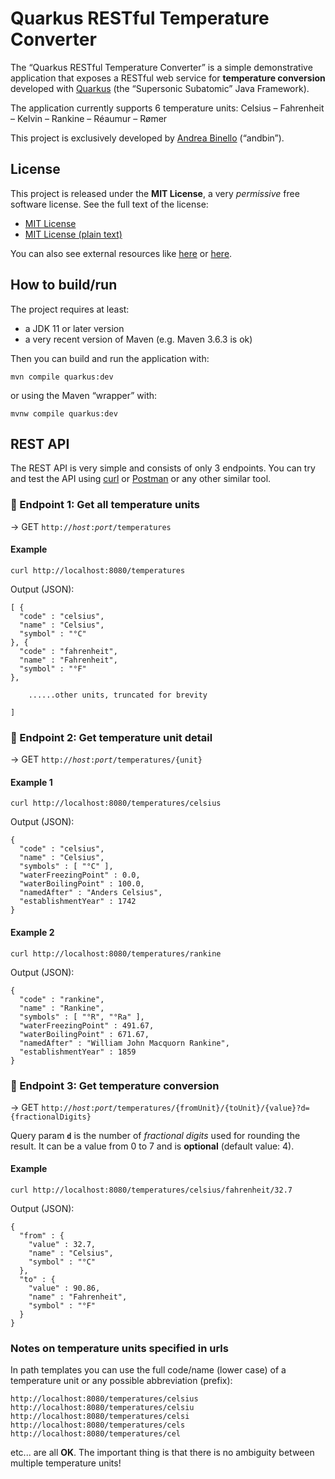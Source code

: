 # Quarkus RESTful Temperature Converter

The &ldquo;Quarkus RESTful Temperature Converter&rdquo; is a simple demonstrative application that exposes a RESTful web service for **temperature conversion** developed with [Quarkus](https://quarkus.io) (the &ldquo;Supersonic Subatomic&rdquo; Java Framework).

The application currently supports 6 temperature units: Celsius &ndash; Fahrenheit &ndash; Kelvin &ndash; Rankine &ndash; Réaumur &ndash; Rømer

This project is exclusively developed by [Andrea Binello](https://andbin.it/who-i-am) (&ldquo;andbin&rdquo;).

## License

This project is released under the **MIT License**, a very *permissive* free software license. See the full text of the license:

* [MIT License](MIT-LICENSE.md)
* [MIT License (plain text)](MIT-LICENSE.txt)

You can also see external resources like [here](https://opensource.org/licenses/MIT "The MIT License (MIT) | Open Source Initiative") or [here](https://choosealicense.com/licenses/mit/ "MIT License - Choose a License").

## How to build/run

The project requires at least:

* a JDK 11 or later version
* a very recent version of Maven (e.g. Maven 3.6.3 is ok)

Then you can build and run the application with:

```shell
mvn compile quarkus:dev
```

or using the Maven &ldquo;wrapper&rdquo; with:

```shell
mvnw compile quarkus:dev
```

## REST API

The REST API is very simple and consists of only 3 endpoints. You can try and test the API using [curl](https://curl.se) or [Postman](https://www.postman.com/downloads/) or any other similar tool.

### :small_blue_diamond: Endpoint 1: Get all temperature units

&#8594; GET <code>http://<em>host</em>:<em>port</em>/temperatures</code>

#### Example

```shell
curl http://localhost:8080/temperatures
```

Output (JSON):

```console
[ {
  "code" : "celsius",
  "name" : "Celsius",
  "symbol" : "°C"
}, {
  "code" : "fahrenheit",
  "name" : "Fahrenheit",
  "symbol" : "°F"
},

    ......other units, truncated for brevity

]
```

### :small_blue_diamond: Endpoint 2: Get temperature unit detail

&#8594; GET <code>http://<em>host</em>:<em>port</em>/temperatures/{unit}</code>

#### Example 1

```shell
curl http://localhost:8080/temperatures/celsius
```

Output (JSON):

```console
{
  "code" : "celsius",
  "name" : "Celsius",
  "symbols" : [ "°C" ],
  "waterFreezingPoint" : 0.0,
  "waterBoilingPoint" : 100.0,
  "namedAfter" : "Anders Celsius",
  "establishmentYear" : 1742
}
```

#### Example 2

```shell
curl http://localhost:8080/temperatures/rankine
```

Output (JSON):

```console
{
  "code" : "rankine",
  "name" : "Rankine",
  "symbols" : [ "°R", "°Ra" ],
  "waterFreezingPoint" : 491.67,
  "waterBoilingPoint" : 671.67,
  "namedAfter" : "William John Macquorn Rankine",
  "establishmentYear" : 1859
}
```

### :small_blue_diamond: Endpoint 3: Get temperature conversion

&#8594; GET <code>http://<em>host</em>:<em>port</em>/temperatures/{fromUnit}/{toUnit}/{value}?d={fractionalDigits}</code>

Query param **`d`** is the number of *fractional digits* used for rounding the result. It can be a value from 0 to 7 and is **optional** (default value: 4).

#### Example

```shell
curl http://localhost:8080/temperatures/celsius/fahrenheit/32.7
```

Output (JSON):

```console
{
  "from" : {
    "value" : 32.7,
    "name" : "Celsius",
    "symbol" : "°C"
  },
  "to" : {
    "value" : 90.86,
    "name" : "Fahrenheit",
    "symbol" : "°F"
  }
}
```

### Notes on temperature units specified in urls

In path templates you can use the full code/name (lower case) of a temperature unit or any possible abbreviation (prefix):

```
http://localhost:8080/temperatures/celsius
http://localhost:8080/temperatures/celsiu
http://localhost:8080/temperatures/celsi
http://localhost:8080/temperatures/cels
http://localhost:8080/temperatures/cel
```

etc... are all **OK**. The important thing is that there is no ambiguity between multiple temperature units!
